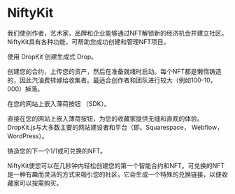 # 

# NiftyKit

我们使创作者，艺术家，品牌和企业能够通过NFT解锁新的经济机会并建立社区。NiftyKit具有各种功能，可帮助您成功创建和管理NFT项目。

使用 DropKit 创建生成式 Drop。

创建您的合约，上传您的资产，然后在准备就绪时启动。每个NFT都是懒惰铸造的，因此汽油费转嫁给收集者。最适合创作者和团队进行较大（例如100-10，000）掉落。

在您的网站上嵌入薄荷按钮 （SDK）。

直接在您的网站上嵌入薄荷按钮，为您的收藏家提供无缝和直观的体验。DropKit.js与大多数主要的网站建设者和平台（即。Squarespace， Webflow， WordPress）。

铸造您的下一个1/1或可兑换的NFT。

NiftyKit使您可以在几秒钟内轻松创建您的第一个智能合约和NFT。可兑换的NFT是一种有趣而灵活的方式来吸引您的社区，它会生成一个特殊的兑换链接，以便收藏家可以按需购买。

